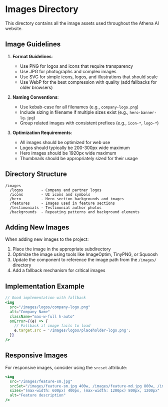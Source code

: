 # Images Directory

This directory contains all the image assets used throughout the Athena AI website.

## Image Guidelines

1. **Format Guidelines**:
   - Use PNG for logos and icons that require transparency
   - Use JPG for photographs and complex images
   - Use SVG for simple icons, logos, and illustrations that should scale
   - Use WebP for the best compression with quality (add fallbacks for older browsers)

2. **Naming Conventions**:
   - Use kebab-case for all filenames (e.g., `company-logo.png`)
   - Include sizing in filename if multiple sizes exist (e.g., `hero-banner-lg.jpg`)
   - Group related images with consistent prefixes (e.g., `icon-*`, `logo-*`)

3. **Optimization Requirements**:
   - All images should be optimized for web use
   - Logos should typically be 200-300px wide maximum
   - Hero images should be 1920px wide maximum
   - Thumbnails should be appropriately sized for their usage

## Directory Structure

```
/images
  /logos        - Company and partner logos
  /icons        - UI icons and symbols
  /hero         - Hero section backgrounds and images
  /features     - Images used in feature sections
  /testimonials - Testimonial author photos
  /backgrounds  - Repeating patterns and background elements
```

## Adding New Images

When adding new images to the project:

1. Place the image in the appropriate subdirectory
2. Optimize the image using tools like ImageOptim, TinyPNG, or Squoosh
3. Update the component to reference the image path from the `/images/` directory
4. Add a fallback mechanism for critical images

## Implementation Example

```jsx
// Good implementation with fallback
<img 
  src="/images/logos/company-logo.png" 
  alt="Company Name" 
  className="max-w-full h-auto"
  onError={(e) => {
    // Fallback if image fails to load
    e.target.src = '/images/logos/placeholder-logo.png';
  }} 
/>
```

## Responsive Images

For responsive images, consider using the `srcset` attribute:

```jsx
<img 
  src="/images/feature-sm.jpg" 
  srcSet="/images/feature-sm.jpg 400w, /images/feature-md.jpg 800w, /images/feature-lg.jpg 1200w"
  sizes="(max-width: 600px) 400px, (max-width: 1200px) 800px, 1200px"
  alt="Feature description"
/>
``` 